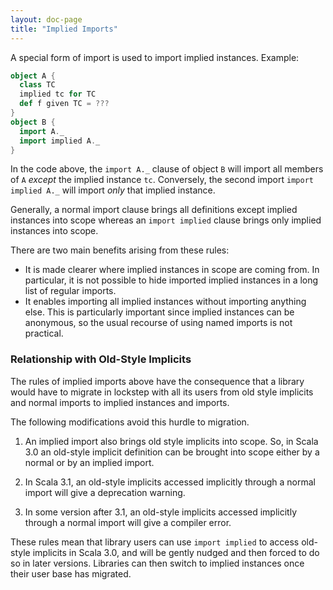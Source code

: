 ```yaml
---
layout: doc-page
title: "Implied Imports"
---
```


A special form of import is used to import implied instances. Example:
```scala
object A {
  class TC
  implied tc for TC
  def f given TC = ???
}
object B {
  import A._
  import implied A._
}
```
In the code above, the `import A._` clause of object `B` will import all members
of `A` _except_ the implied instance `tc`. Conversely, the second import `import implied A._` will import _only_ that implied instance.

Generally, a normal import clause brings all definitions except implied instances into scope whereas an `import implied` clause brings only implied instances into scope.

There are two main benefits arising from these rules:

 - It is made clearer where implied instances in scope are coming from. In particular, it is not possible to hide imported implied instances in a long list of regular imports.
 - It enables importing all implied instances
   without importing anything else. This is particularly important since implied
   instances can be anonymous, so the usual recourse of using named imports is not
   practical.

### Relationship with Old-Style Implicits

The rules of implied imports above have the consequence that a library
would have to migrate in lockstep with all its users from old style implicits and
normal imports to implied instances and imports.

The following modifications avoid this hurdle to migration.

 1. An implied import also brings old style implicits into scope. So, in Scala 3.0
    an old-style implicit definition can be brought into scope either by a normal or
    by an implied import.

 2. In Scala 3.1, an old-style implicits accessed implicitly through a normal import
    will give a deprecation warning.

 3. In some version after 3.1, an old-style implicits accessed implicitly through a normal import
    will give a compiler error.

These rules mean that library users can use `import implied` to access old-style implicits in Scala 3.0,
and will be gently nudged and then forced to do so in later versions. Libraries can then switch to
implied instances once their user base has migrated.
